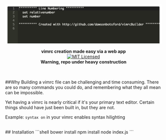 <p align="center">
  <a><img src="img/mvp.png" title="MVP demo"/></a>
</p>

<p align="center">
  <b>
    vimrc creation made easy via a web app
  </b>

  <br>

  <a href="LICENSE">
    <img src="https://img.shields.io/badge/license-MIT-blue.svg" alt="MIT Licensed" />
  </a>


<br>
<b>Warning, repo under heavy construction</b>
</p>

<br>

<br>
##Why
Building a vimrc file can be challenging and time consuming. There are so many commands you could do, and remembering what they all mean can be impossible.

Yet having a vimrc is nearly critical if it's your primary text editor. Certain things should have just been built in, but they are not.

Example: `syntax on` in your vimrc enables syntax hilighting

<br>
## Installation
```shell
bower install
npm install
node index.js
```
